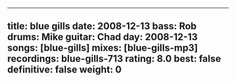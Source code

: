 
---
title: blue gills
date: 2008-12-13
bass:	Rob
drums:	Mike
guitar:	Chad
day: 2008-12-13
songs: [blue-gills]
mixes: [blue-gills-mp3]
recordings: blue-gills-713
rating: 8.0
best: false
definitive: false
weight: 0
---
